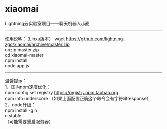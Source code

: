 # xiaomai
Lightning云实验室项目——聊天机器人小麦  

---  

使用说明：（Linxu版本）
wget https://github.com/lightning-zgc/xiaomai/archive/master.zip  
unzip master.zip  
cd xiaomai-master  
npm install  
node app.js  

---
温馨提示：  
1、国内npm速度优化：  
npm config set registry https://registry.npm.taobao.org  
npm info underscore （如果上面配置正确这个命令会有字符串response）  
2、node升级：  
npm install -g n  
n stable  
（可能需要重启服务器）  
